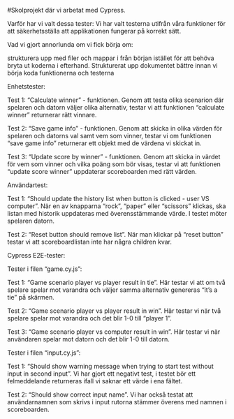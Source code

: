#Skolprojekt där vi arbetat med Cypress.

Varför har vi valt dessa tester: Vi har valt testerna utifrån våra funktioner för att säkerhetsställa att applikationen fungerar på korrekt sätt. 

Vad vi gjort annorlunda om vi fick börja om:

strukturera upp med filer och mappar i från början istället för att behöva bryta ut koderna i efterhand.
Strukturerat upp dokumentet bättre innan vi börja koda funktionerna och testerna


Enhetstester:

Test 1:  “Calculate winner” - funktionen. Genom att testa olika scenarion där spelaren och datorn väljer olika alternativ, testar vi att funktionen “calculate winner” returnerar rätt vinnare.

Test 2: “Save game info” - funktionen. Genom att skicka in olika värden för spelaren och datorns val samt vem som vinner, testar vi om funktionen “save game info” returnerar ett objekt med de värdena vi skickat in. 

Test 3: “Update score by winner” - funktionen. Genom att skicka in värdet för vem som vinner och vilka poäng som bör visas, testar vi att funktionen “update score winner” uppdaterar scoreboarden med rätt värden. 

Användartest:

Test 1: “Should update the history list when button is clicked - user VS computer”. När en av knapparna “rock”, “paper” eller “scissors” klickas, ska listan med historik uppdateras med överensstämmande värde. I testet möter spelaren datorn. 

Test 2: “Reset button should remove list”. När man klickar på “reset button” testar vi att scoreboardlistan inte har några children kvar.

Cypress E2E-tester: 

Tester i filen “game.cy.js”:

Test 1: “Game scenario player vs player result in tie”. Här testar vi att om två spelare spelar mot varandra och väljer samma alternativ genereras “it’s a tie” på skärmen.

Test 2: “Game scenario player vs player result in win”. Här testar vi när två spelare spelar mot varandra och det blir 1-0 till “player 1”. 

Test 3: “Game scenario player vs computer result in win”. Här testar vi när användaren spelar mot datorn och det blir 1-0 till datorn. 

Tester i filen “input.cy.js”:

Test 1: “Should show warning message when trying to start test without input in second input”. Vi har gjort ett negativt test, i testet bör ett felmeddelande returneras ifall vi saknar ett värde i ena fältet. 

Test 2: “Should show correct input name”. Vi har också testat att användarnamnen som skrivs i input rutorna stämmer överens med namnen i scoreboarden. 

